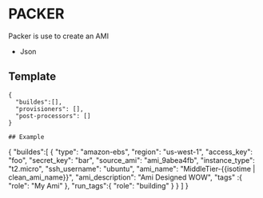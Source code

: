 # PACKER
Packer is use to create an AMI
- Json

## Template
```
{
  "buildes":[],
  "provisioners": [],
  "post-processors": []
}

## Example
```
{
    "buildes":[
      {
        "type": "amazon-ebs",
        "region": "us-west-1",
        "access_key": "foo",
        "secret_key": "bar",
        "source_ami": "ami_9abea4fb",
        "instance_type": "t2.micro",
        "ssh_username": "ubuntu",
        "ami_name": "MiddleTier-{{isotime | clean_ami_name}}",
        "ami_description": "Ami Designed WOW",
        "tags" :{
              "role": "My Ami"
        },
        "run_tags":{
                "role": "building"
        }
      }
    ]
}
```
